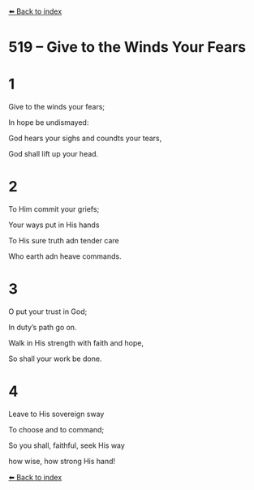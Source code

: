 [⬅️ Back to index](../README.md)

# 519 – Give to the Winds Your Fears





# 1

Give to the winds your fears;

In hope be undismayed:

God hears your sighs and coundts your tears,

God shall lift up your head.



# 2

To Him commit your griefs;

Your ways put in His hands

To His sure truth adn tender care

Who earth adn heave commands.



# 3

O put your trust in God;

In duty’s path go on.

Walk in His strength with faith and hope,

So shall your work be done.



# 4

Leave to His sovereign sway

To choose and to command;

So you shall, faithful, seek His way

how wise, how strong His hand!

[⬅️ Back to index](../README.md)

